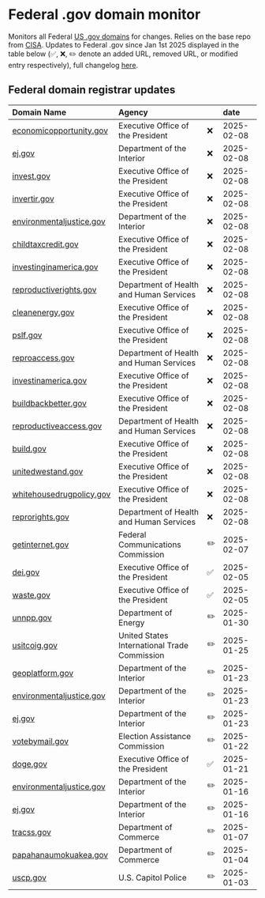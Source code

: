# Federal .gov domain monitor

Monitors all Federal [US .gov domains](https://get.gov/) for changes. Relies on the base repo from [CISA](https://github.com/cisagov/dotgov-data). Updates to Federal .gov since Jan 1st 2025 displayed in the table below (✅, ❌, ✏️ denote an added URL, removed URL, or modified entry respectively), full changelog [here](data/all_federal_us_domain_changes.csv).

## Federal domain registrar updates

| Domain Name                                                  | Agency                                       |    | date       |
|:-------------------------------------------------------------|:---------------------------------------------|:---|:-----------|
| [economicopportunity.gov](https://economicopportunity.gov)   | Executive Office of the President            | ❌  | 2025-02-08 |
| [ej.gov](https://ej.gov)                                     | Department of the Interior                   | ❌  | 2025-02-08 |
| [invest.gov](https://invest.gov)                             | Executive Office of the President            | ❌  | 2025-02-08 |
| [invertir.gov](https://invertir.gov)                         | Executive Office of the President            | ❌  | 2025-02-08 |
| [environmentaljustice.gov](https://environmentaljustice.gov) | Department of the Interior                   | ❌  | 2025-02-08 |
| [childtaxcredit.gov](https://childtaxcredit.gov)             | Executive Office of the President            | ❌  | 2025-02-08 |
| [investinginamerica.gov](https://investinginamerica.gov)     | Executive Office of the President            | ❌  | 2025-02-08 |
| [reproductiverights.gov](https://reproductiverights.gov)     | Department of Health and Human Services      | ❌  | 2025-02-08 |
| [cleanenergy.gov](https://cleanenergy.gov)                   | Executive Office of the President            | ❌  | 2025-02-08 |
| [pslf.gov](https://pslf.gov)                                 | Executive Office of the President            | ❌  | 2025-02-08 |
| [reproaccess.gov](https://reproaccess.gov)                   | Department of Health and Human Services      | ❌  | 2025-02-08 |
| [investinamerica.gov](https://investinamerica.gov)           | Executive Office of the President            | ❌  | 2025-02-08 |
| [buildbackbetter.gov](https://buildbackbetter.gov)           | Executive Office of the President            | ❌  | 2025-02-08 |
| [reproductiveaccess.gov](https://reproductiveaccess.gov)     | Department of Health and Human Services      | ❌  | 2025-02-08 |
| [build.gov](https://build.gov)                               | Executive Office of the President            | ❌  | 2025-02-08 |
| [unitedwestand.gov](https://unitedwestand.gov)               | Executive Office of the President            | ❌  | 2025-02-08 |
| [whitehousedrugpolicy.gov](https://whitehousedrugpolicy.gov) | Executive Office of the President            | ❌  | 2025-02-08 |
| [reprorights.gov](https://reprorights.gov)                   | Department of Health and Human Services      | ❌  | 2025-02-08 |
| [getinternet.gov](https://getinternet.gov)                   | Federal Communications Commission            | ✏️ | 2025-02-07 |
| [dei.gov](https://dei.gov)                                   | Executive Office of the President            | ✅  | 2025-02-05 |
| [waste.gov](https://waste.gov)                               | Executive Office of the President            | ✅  | 2025-02-05 |
| [unnpp.gov](https://unnpp.gov)                               | Department of Energy                         | ✏️ | 2025-01-30 |
| [usitcoig.gov](https://usitcoig.gov)                         | United States International Trade Commission | ✏️ | 2025-01-25 |
| [geoplatform.gov](https://geoplatform.gov)                   | Department of the Interior                   | ✏️ | 2025-01-23 |
| [environmentaljustice.gov](https://environmentaljustice.gov) | Department of the Interior                   | ✏️ | 2025-01-23 |
| [ej.gov](https://ej.gov)                                     | Department of the Interior                   | ✏️ | 2025-01-23 |
| [votebymail.gov](https://votebymail.gov)                     | Election Assistance Commission               | ✏️ | 2025-01-22 |
| [doge.gov](https://doge.gov)                                 | Executive Office of the President            | ✅  | 2025-01-21 |
| [environmentaljustice.gov](https://environmentaljustice.gov) | Department of the Interior                   | ✏️ | 2025-01-16 |
| [ej.gov](https://ej.gov)                                     | Department of the Interior                   | ✏️ | 2025-01-16 |
| [tracss.gov](https://tracss.gov)                             | Department of Commerce                       | ✏️ | 2025-01-07 |
| [papahanaumokuakea.gov](https://papahanaumokuakea.gov)       | Department of Commerce                       | ✏️ | 2025-01-04 |
| [uscp.gov](https://uscp.gov)                                 | U.S. Capitol Police                          | ✏️ | 2025-01-03 |